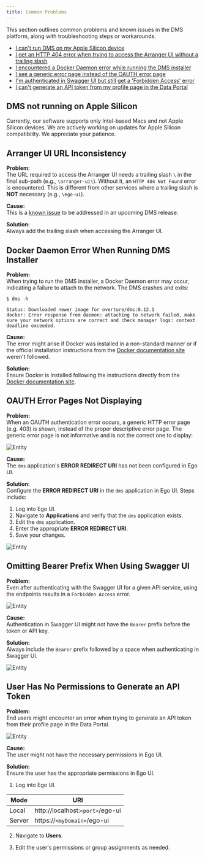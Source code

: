 ```yaml
---
title: Common Problems
---
```


This section outlines common problems and known issues in the DMS platform, along with troubleshooting steps or workarounds.

- [I can't run DMS on my Apple Silicon device](##dms-not-running-on-apple-silicon)
- [I get an HTTP 404 error when trying to access the Arranger UI without a trailing slash](##arranger-ui-url-inconsistency)
- [I encountered a Docker Daemon error while running the DMS installer](##docker-daemon-error-when-running-dms-installer)
- [I see a generic error page instead of the OAUTH error page](##oauth-error-pages-not-displaying)
- [I'm authenticated in Swagger UI but still get a 'Forbidden Access' error](##omitting-bearer-prefix-when-using-swagger-ui)
- [I can't generate an API token from my profile page in the Data Portal](##user-has-no-permissions-to-generate-an-api-token)
## DMS not running on Apple Silicon

Currently, our software supports only Intel-based Macs and not Apple Silicon devices. We are actively working on updates for Apple Silicon compatibility. We appreciate your patience.

## Arranger UI URL Inconsistency

**Problem:**  
The URL required to access the Arranger UI needs a trailing slash `\` in the final sub-path (e.g., `\arranger-ui\`). Without it, an `HTTP 404 Not Found` error is encountered. This is different from other services where a trailing slash is **NOT** necessary (e.g., `\ego-ui`).

**Cause:**  
This is a [known issue](https://github.com/overture-stack/arranger/issues/655) to be addressed in an upcoming DMS release.

**Solution:**  
Always add the trailing slash when accessing the Arranger UI.
## Docker Daemon Error When Running DMS Installer

**Problem:**  
When trying to run the DMS installer, a Docker Daemon error may occur, indicating a failure to attach to the network. The DMS crashes and exits:
```shell
$ dms -h

Status: Downloaded newer image for overture/dms:0.12.1
docker: Error response from daemon: attaching to network failed, make sure your network options are correct and check manager logs: context deadline exceeded.
```
**Cause:**  
The error might arise if Docker was installed in a non-standard manner or if the official installation instructions from the [Docker documentation site](https://docs.docker.com/engine/install/) weren't followed.

**Solution:**  
Ensure Docker is installed following the instructions directly from the [Docker documentation site](https://docs.docker.com/engine/install/).

## OAUTH Error Pages Not Displaying

**Problem:**  
When an OAUTH authentication error occurs, a generic HTTP error page (e.g. 403) is shown, instead of the proper descriptive error page. The generic error page is not informative and is not the correct one to display:

![Entity](../assets/generic-error.png 'Generic Error')

**Cause:**  
The `dms` application's **ERROR REDIRECT URI** has not been configured in Ego UI.

**Solution:**  
Configure the **ERROR REDIRECT URI** in the `dms` application in Ego UI. Steps include:

1. Log into Ego UI.
2. Navigate to **Applications** and verify that the `dms` application exists.
3. Edit the `dms` application.
4. Enter the appropriate **ERROR REDIRECT URI**.
5. Save your changes.

![Entity](../assets/dms-app.png 'DMS App Error Redirect URI')
## Omitting Bearer Prefix When Using Swagger UI

**Problem:**  
Even after authenticating with the Swagger UI for a given API service, using the endpoints results in a `Forbidden Access` error.

![Entity](../assets/swagger-error.png 'Swagger Access Error')

**Cause:**  
Authentication in Swagger UI might not have the `Bearer` prefix before the token or API key.

**Solution:**  
Always include the `Bearer` prefix followed by a space when authenticating in Swagger UI.

![Entity](../assets/bearer2.png 'Bearer Prefix')

## User Has No Permissions to Generate an API Token

**Problem:**  
End users might encounter an error when trying to generate an API token from their profile page in the Data Portal.

![Entity](../assets/no-permissions.png 'No Permissions')

**Cause:**  
The user might not have the necessary permissions in Ego UI.

**Solution:**  
Ensure the user has the appropriate permissions in Ego UI.

1. Log into Ego UI.

| Mode               | URI |
| --------------------| ------------|
| Local   | http://localhost:`<port>`/ego-ui |
| Server  | https://`<myDomain>`/ego-ui |



2. Navigate to **Users**.


3. Edit the user's permissions or group assignments as needed.